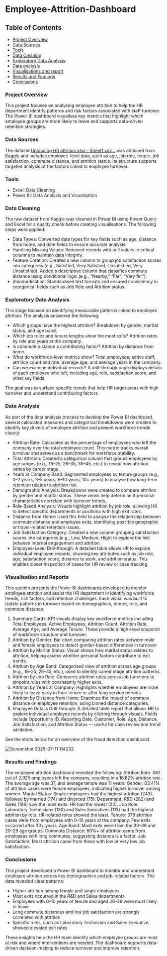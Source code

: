 # Employee-Attrition-Dashboard

## Table of Contents 
- [Project Overview](#project-overview)
- [Data Sources](#data-sources)
- [Tools](#tools)
- [Data Cleaning](#data-cleaning)
- [Exploratory Data Analysis](#exploratory-data-analysis)
- [Data analysis](data-analysis)
- [Visualisations and report](Visualisation-and-reports)
- [Results and Findings](#results-and-findings)
- [Conclusions](#conclusions)


### Project Overview
This project focuses on analysing employee attrition to help the HR department identify patterns and risk factors associated with staff turnover. The Power BI dashboard visualises key metrics that highlight which employee groups are more likely to leave and supports data-driven retention strategies.

### Data Sources
The dataset [Uploading HR attrition.xlsx - Sheet1.csv…]() was obtained from Kaggle and includes employee-level data, such as age, job role, tenure, job satisfaction, commute distance, and attrition status. Its structure supports targeted analysis of the factors linked to employee turnover.


### Tools
- Excel: Data Cleaning
- Power BI: Data Analysis and Visualisation

### Data Cleaning
The raw dataset from Kaggle was cleaned in Power BI using Power Query  and Excel for a quality check before creating visualisations. The following steps were applied:
- Data Types: Converted data types for key fields such as age, distance from home, and date fields to ensure accurate analysis.
- Handling Missing Values: Removed records with null values in critical columns to maintain data integrity.
- Feature Creation: Created a new column to group job satisfaction scores into categories (e.g., Satisfied, Very Satisfied, Unsatisfied, Very Unsatisfied).
Added a descriptive column that classifies commute distance using conditional logic (e.g., “Nearby,” “Far", “Very far”).
- Standardisation: Standardised text formats and ensured consistency in categorical fields such as Job Role and Attrition status.


### Exploratory Data Analysis
This stage focused on identifying measurable patterns linked to employee attrition. The analysis answered the following:
- Which groups have the highest attrition? Breakdown by gender, marital status, and age band.
- Which job roles and tenure lengths show the most exits? Attrition rates by role and years at the company.
- Is commute distance a contributing factor? Attrition by distance from home.
- What do workforce-level metrics show? Total employees, active staff, attrition count and rate, average age, and average years in the company.
- Can we examine individual records? A drill-through page displays details of each employee who left, including age, role, satisfaction score, and other key fields.

The goal was to surface specific trends that help HR target areas with high turnover and understand contributing factors.

### Data Analysis
As part of the data analysis process to develop the Power BI dashboard, several calculated measures and categorical breakdowns were created to identify key drivers of employee attrition and present workforce trends clearly:

- Attrition Rate: Calculated as the percentage of employees who left the company over the total employee count. This metric tracks overall turnover and serves as a benchmark for workforce stability.
- Total Attrition: Created a categorical column that groups employees by age ranges (e.g., 18–25, 26–35, 36–45, etc.) to reveal how attrition varies by career stage.
- Years at Company Band: Segmented employees by tenure groups (e.g., 0–2 years, 3–5 years, 6–10 years, 10+ years) to analyse how long-term retention relates to attrition risk.
- Demographic Analysis: Breakdowns were created to compare attrition by gender and marital status. These views help determine if personal characteristics correlate with turnover trends.
- Role-Based Analysis: Visuals highlight attrition by job role, allowing HR to detect specific departments or positions with high exit rates.
-  Distance from Home: Used this field to analyse the relationship between commute distance and employee exits, identifying possible geographic or travel-related retention issues.
-  Job Satisfaction Category: Created a new column grouping satisfaction scores into categories (e.g., Low, Medium, High) to explore the link between internal engagement and attrition.
-  Employee-Level Drill-through: A detailed table allows HR to explore individual employee records, showing key attributes such as job role, age, satisfaction score, distance to work, and attrition status. This enables closer inspection of cases for HR review or case tracking.
  
### Visualisation and Reports
This section presents the Power BI dashboards developed to monitor employee attrition and assist the HR department in identifying workforce trends, risk factors, and retention challenges. Each visual was built to isolate patterns in turnover based on demographics, tenure, role, and commute distance.

1. Summary Cards: KPI visuals display key workforce metrics including Total Employees, Active Employees, Attrition Count, Attrition Rate, Average Age, and Average Tenure. These provide a high-level snapshot of workforce structure and turnover.
2. Attrition by Gender: Bar chart comparing attrition rates between male and female employees to detect gender-based differences in turnover.
3. Attrition by Marital Status: Visual shows how marital status relates to attrition, helping assess whether personal factors contribute to exit trends.
4. Attrition by Age Band: Categorised view of attrition across age groups (e.g., 18–25, 26–35, etc.), used to identify career stage attrition patterns.
5. Attrition by Job Role: Compares attrition rates across job functions to pinpoint roles with consistently higher exits.
6. Attrition by Years at Company: Highlights whether employees are more likely to leave early in their tenure or after long service periods.
7. Attrition by Distance from Home: Examines the impact of commute distance on employee retention, using binned distance categories.
8. Employee Details Drill-through: A detailed table report that allows HR to explore individual employee records by clicking through visuals. Fields include Opportunity ID, Reporting Date, Customer, Role, Age, Distance, Job Satisfaction, and Attrition Status — useful for case review and trend validation.

See the shots below for an overview of the fraud detection dashboard.

![Screenshot 2025-07-11 114232](https://github.com/user-attachments/assets/e0d3af3d-b332-4268-9d87-c3e78c46d61d)


### Results and Findings 
The employee attrition dashboard revealed the following:
Attrition Rate: 492 out of 2,925 employees left the company, resulting in a 16.82% attrition rate. The average age was 37, and average tenure was 11 years.
Gender: 63.41% of attrition cases were female employees, indicating higher turnover among women.
Marital Status: Single employees had the highest attrition (243), followed by married (174) and divorced (75).
Department: R&D (282) and Sales (186) saw the most exits. HR had the lowest (24).
Job Role: Laboratory Technicians (130) and Sales Executives (113) had the highest attrition by role. HR-related roles showed the least.
Tenure: 378 attrition cases were from employees with 0–10 years at the company. Few exits occurred after 30+ years.
Age Band: Most exits were from the 30–39 and 20–29 age groups.
Commute Distance: 60%+ of attrition came from employees with long commutes, suggesting distance is a factor.
Job Satisfaction: Most attrition came from those with low or very low job satisfaction.


### Conclusions
This project developed a Power BI dashboard to monitor and understand employee attrition across key demographics and job-related factors. The data revealed clear patterns:

- Higher attrition among female and single employees
- Most exits occurred in the R&D and Sales departments
- Employees with 0–10 years of tenure and aged 20–39 were most likely to leave
- Long commute distances and low job satisfaction are strongly correlated with attrition
- Specific roles, such as Laboratory Technician and Sales Executive, showed elevated exit rates

These insights help the HR team identify which employee groups are most at risk and where interventions are needed. The dashboard supports data-driven decision-making to reduce turnover and improve retention.
